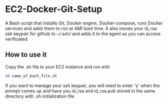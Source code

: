 # EC2-Docker-Git-Setup
A Bash script that installs Git, Docker engine, Docker-compose, runs Docker services and adds them to run at AMI boot time.
It also moves your id_rsa ssh keypair for github to ~/.ssh/ and adds it to the agent so you can access verificated.
## How to use it
Copy the .sh file to your EC2 instance and run with
```bash
sh name_of_bash_file.sh
```
If you want to manage your ssh keypair, you will need to enter 'y' when the prompt comes up and have you id_rsa and id_rsa.pub stored in the same directory with .sh initialization file.

